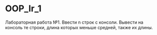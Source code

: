 # OOP_lr_1
Лабораторная работа №1. Ввести n строк с консоли. Вывести на консоль те строки, длина которых меньше средней, также их длины.
